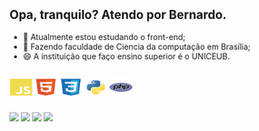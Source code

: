 ## Opa, tranquilo? Atendo por Bernardo.

- 🔭 Atualmente estou estudando o front-end;
- 💬 Fazendo faculdade de Ciencia da computação em Brasília;
- 😄 A instituição que faço ensino superior é o  UNICEUB.


<div style="display: inline_block"><br>
  <img align="center" alt="Rafa-Js" height="30" width="40" src="https://raw.githubusercontent.com/devicons/devicon/master/icons/javascript/javascript-plain.svg">
  <img align="center" alt="Bernardo-HTML" height="30" width="40" src="https://raw.githubusercontent.com/devicons/devicon/master/icons/html5/html5-original.svg">
  <img align="center" alt="Bernardo-CSS" height="30" width="40" src="https://raw.githubusercontent.com/devicons/devicon/master/icons/css3/css3-original.svg">
  <img align="center" alt="Bernardo-Python" height="30" width="40" src="https://raw.githubusercontent.com/devicons/devicon/master/icons/python/python-original.svg">
  <img align="center" alt="Bernardo-Python" height="30" width="40" src="https://raw.githubusercontent.com/devicons/devicon/master/icons/php/php-original.svg">
  </div>

##

<div>
  <a href="https://www.instagram.com/bernardoaraujoalves_" target="_blank"><img src="https://img.shields.io/badge/-Instagram-%23E4405F?style=for-the-badge&logo=instagram&logoColor=white" target="_blank"></a>
  <a href = "mailto:bernardoaraujoalves@gmail.com"><img src="https://img.shields.io/badge/-Gmail-%23333?style=for-the-badge&logo=gmail&logoColor=white" target="_blank"></a>
  <a href="https://www.linkedin.com/in/bernardoaraujoalves/" target="_blank"><img src="https://img.shields.io/badge/-LinkedIn-%230077B5?style=for-the-badge&logo=linkedin&logoColor=white" target="_blank"></a>
  <a href = "wa.me/+5577999103979"><img src="https://img.shields.io/badge/WhatsApp-25D366?style=for-the-badge&logo=whatsapp&logoColor=white"></a>
</div>
